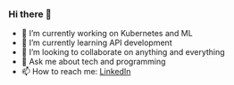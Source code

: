 ### Hi there 👋

- 🔭 I’m currently working on Kubernetes and ML
- 🌱 I’m currently learning API development
- 👯 I’m looking to collaborate on anything and everything
- 💬 Ask me about tech and programming
- 📫 How to reach me: [LinkedIn](https://www.linkedin.com/in/navin-chandra-b610b2144/)
